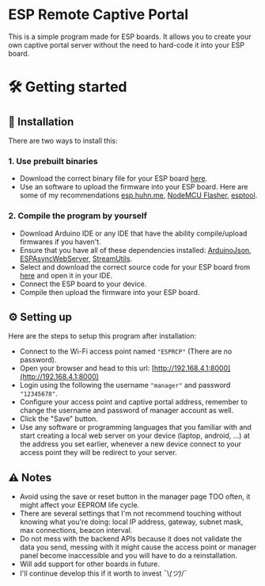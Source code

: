 # ESP Remote Captive Portal
This is a simple program made for ESP boards. It allows you to create your own captive portal server without the need to hard-code it into your ESP board.
# 🛠️ Getting started
## 💾 Installation
There are two ways to install this:
### 1. Use prebuilt binaries
* Download the correct binary file for your ESP board [here](https://github.com/VoxLenox/ESPRemoteCaptivePortal/tree/main/bins).
* Use an software to upload the firmware into your ESP board. Here are some of my recommendations [esp.huhn.me](https://esp.huhn.me), [NodeMCU Flasher](https://github.com/nodemcu/nodemcu-flasher), [esptool](https://github.com/espressif/esptool).
### 2. Compile the program by yourself
* Download Arduino IDE or any IDE that have the ability compile/upload firmwares if you haven't.
* Ensure that you have all of these dependencies installed: [ArduinoJson](https://github.com/bblanchon/ArduinoJson), [ESPAsyncWebServer](https://github.com/me-no-dev/ESPAsyncWebServer), [StreamUtils](https://github.com/bblanchon/ArduinoStreamUtils).
* Select and download the correct source code for your ESP board from [here](https://github.com/VoxLenox/ESPRemoteCaptivePortal/tree/main/src) and open it in your IDE.
* Connect the ESP board to your device.
* Compile then upload the firmware into your ESP board.
## ⚙️ Setting up
Here are the steps to setup this program after installation:
* Connect to the Wi-Fi access point named `"ESPRCP"` (There are no password).
* Open your browser and head to this url: [http://192.168.4.1:8000](http://192.168.4.1:8000)
* Login using the following the username `"manager"` and password `"12345678"`.
* Configure your access point and captive portal address, remember to change the username and password of manager account as well.
* Click the "Save" button.
* Use any software or programming languages that you familiar with and start creating a local web server on your device (laptop, android, ...) at the address you set earlier, whenever a new device connect to your access point they will be redirect to your server.
## ⚠️ Notes
* Avoid using the save or reset button in the manager page TOO often, it might affect your EEPROM life cycle.
* There are several settings that I'm not recommend touching without knowing what you're doing: local IP address, gateway, subnet mask, max connections, beacon interval.
* Do not mess with the backend APIs because it does not validate the data you send, messing with it might cause the access point or manager panel become inaccessible and you will have to do a reinstallation.
* Will add support for other boards in future.
* I'll continue develop this if it worth to invest ¯\\_(ツ)_/¯
